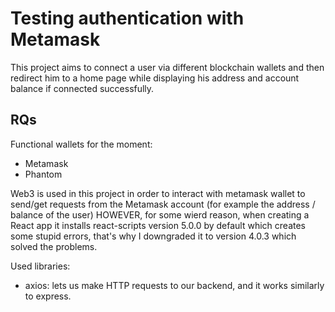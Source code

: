 # Testing authentication with Metamask

This project aims to connect a user via different blockchain wallets and then redirect him to a home page while displaying his address and account balance if connected successfully.

## RQs
Functional wallets for the moment: 
- Metamask
- Phantom

Web3 is used in this project in order to interact with metamask wallet to send/get requests from the Metamask account (for example the address / balance of the user)
HOWEVER, for some wierd reason, when creating a React app it installs react-scripts version 5.0.0 by default which creates some stupid errors, that's why I downgraded it to version 4.0.3 which solved the problems.

Used libraries:
- axios: lets us make HTTP requests to our backend, and it works similarly to express.
